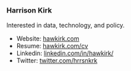 ### Harrison Kirk

Interested in data, technology, and policy.

- Website: [hawkirk.com](https://hawkirk.com/)
- Resume: [hawkirk.com/cv](https://hawkirk.com/cv)
- Linkedin: [linkedin.com/in/hawkirk/](https://www.linkedin.com/in/hawkirk/)
- Twitter: [twitter.com/hrrsnkrk](https://twitter.com/hrrsnkrk)
